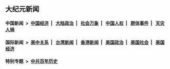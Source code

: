 ## 大纪元新闻

#### 中国新闻 &nbsp;>&nbsp; [中国经济](indexes/ncid283/README.md?06041645) &nbsp;| &nbsp; [大陆政治](indexes/ncid277/README.md?06041645) &nbsp;| &nbsp; [社会万象](indexes/ncid282/README.md?06041645) &nbsp;| &nbsp; [中国人权](indexes/ncid278/README.md?06041645) &nbsp;| &nbsp; [群体事件](indexes/ncid279/README.md?06041645) &nbsp;| &nbsp; [天灾人祸](indexes/ncid280/README.md?06041645)

#### 国际新闻 &nbsp;>&nbsp; [美中关系](indexes/nf1412576/README.md?06041645) &nbsp;| &nbsp; [台湾新闻](indexes/ncid1349361/README.md?06041645) &nbsp;| &nbsp; [香港新闻](indexes/ncid1349362/README.md?06041645) &nbsp;| &nbsp; [美国政治](indexes/ncid1078159/README.md?06041645) &nbsp;| &nbsp; [美国社会](indexes/ncid1078160/README.md?06041645) &nbsp;| &nbsp; [美国经济](indexes/ncid1078158/README.md?06041645)

#### 特别专题 &nbsp;>&nbsp; [中共百年历史](https://github.com/epoch-news/epoch-special/blob/master/README.md?06041645)  

